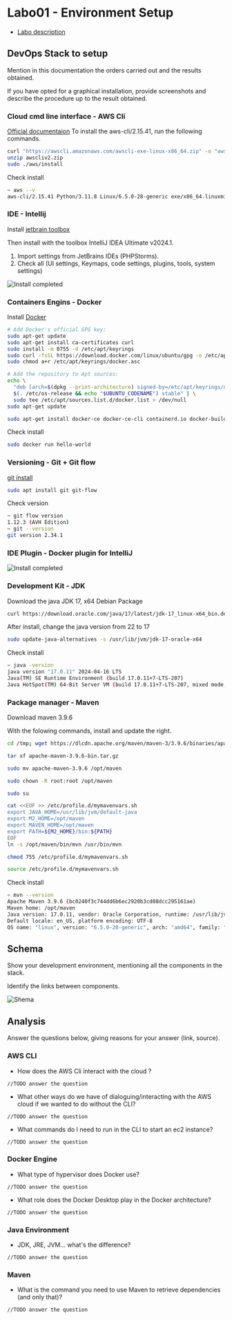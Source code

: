 # Labo01 - Environment Setup

* [Labo description](https://cpnv-es-ngy.gitbook.io/vir1/labs/labo01-environment-setup)

## DevOps Stack to setup

Mention in this documentation the orders carried out and the results obtained.

If you have opted for a graphical installation, provide screenshots and describe the procedure up to the result obtained.

### Cloud cmd line interface - AWS Cli
[Official documentaion](https://docs.aws.amazon.com/cli/latest/userguide/getting-started-install.html#cliv2-linux-install)
To install the aws-cli/2.15.41, run the following commands.
``` bash
curl "https://awscli.amazonaws.com/awscli-exe-linux-x86_64.zip" -o "awscliv2.zip"
unzip awscliv2.zip
sudo ./aws/install
```

Check install 
``` bash
~ aws --v 
aws-cli/2.15.41 Python/3.11.8 Linux/6.5.0-28-generic exe/x86_64.linuxmint.21 prompt/off
```

### IDE - Intellij

Install [jetbrain toolbox](https://www.jetbrains.com/toolbox-app/)

Then install with the toolbox IntelliJ IDEA Ultimate v2024.1.

1. Import settings from JetBrains IDEs (PHPStorms).
2. Check all (UI settings, Keymaps, code settings, plugins, tools, system settings)

![Install completed](./docs/images/IntelliJ.png)


### Containers Engins - Docker

Install [Docker](https://docs.docker.com/engine/install/ubuntu/)

```bash
# Add Docker's official GPG key:
sudo apt-get update
sudo apt-get install ca-certificates curl
sudo install -m 0755 -d /etc/apt/keyrings
sudo curl -fsSL https://download.docker.com/linux/ubuntu/gpg -o /etc/apt/keyrings/docker.asc
sudo chmod a+r /etc/apt/keyrings/docker.asc

# Add the repository to Apt sources:
echo \
  "deb [arch=$(dpkg --print-architecture) signed-by=/etc/apt/keyrings/docker.asc] https://download.docker.com/linux/ubuntu \
  $(. /etc/os-release && echo "$UBUNTU_CODENAME") stable" | \
  sudo tee /etc/apt/sources.list.d/docker.list > /dev/null
sudo apt-get update
```

```bash
sudo apt-get install docker-ce docker-ce-cli containerd.io docker-buildx-plugin docker-compose-plugin
```

Check install
```bash
sudo docker run hello-world
```

### Versioning - Git + Git flow

[git install](https://git-scm.com/download/linux)

```bash
sudo apt install git git-flow
```

Check version
```bash
~ git flow version 
1.12.3 (AVH Edition)
~ git --version
git version 2.34.1
```

### IDE Plugin - Docker plugin for IntelliJ

![Install completed](./docs/images/pluginDocker.png)


### Development Kit - JDK

Download the java JDK 17, x64 Debian Package

``` bash
curl https://download.oracle.com/java/17/latest/jdk-17_linux-x64_bin.deb
```
After install, change the java version from 22 to 17

``` bash
sudo update-java-alternatives -s /usr/lib/jvm/jdk-17-oracle-x64
```

Check install 
``` bash
~ java -version                                 
java version "17.0.11" 2024-04-16 LTS
Java(TM) SE Runtime Environment (build 17.0.11+7-LTS-207)
Java HotSpot(TM) 64-Bit Server VM (build 17.0.11+7-LTS-207, mixed mode, sharing)
```

### Package manager - Maven

Download maven 3.9.6

With the folowing commands, install and update the right.

``` bash
cd /tmp; wget https://dlcdn.apache.org/maven/maven-3/3.9.6/binaries/apache-maven-3.9.6-bin.tar.gz
```

``` bash
tar xf apache-maven-3.9.6-bin.tar.gz
```

``` bash
sudo mv apache-maven-3.9.6 /opt/maven
```

``` bash
sudo chown -R root:root /opt/maven
```

``` bash
sudo su
```

``` bash
cat <<EOF >> /etc/profile.d/mymavenvars.sh
export JAVA_HOME=/usr/lib/jvm/default-java
export M2_HOME=/opt/maven
export MAVEN_HOME=/opt/maven
export PATH=${M2_HOME}/bin:${PATH}
EOF
ln -s /opt/maven/bin/mvn /usr/bin/mvn
```

``` bash
chmod 755 /etc/profile.d/mymavenvars.sh
```

``` bash
source /etc/profile.d/mymavenvars.sh
```
Check install
``` bash
~ mvn --version
Apache Maven 3.9.6 (bc0240f3c744dd6b6ec2920b3cd08dcc295161ae)
Maven home: /opt/maven
Java version: 17.0.11, vendor: Oracle Corporation, runtime: /usr/lib/jvm/jdk-17-oracle-x64
Default locale: en_US, platform encoding: UTF-8
OS name: "linux", version: "6.5.0-28-generic", arch: "amd64", family: "unix"
```

## Schema

Show your development environment, mentioning all the components in the stack.

Identify the links between components.

![Shema](./docs/images/diagram.drawio.png)

## Analysis

Answer the questions below, giving reasons for your answer (link, source).

### AWS CLI

* How does the AWS Cli interact with the cloud ?

```
//TODO answer the question
```

* What other ways do we have of dialoguing/interacting with the AWS cloud if we wanted to do without the CLI?

```
//TODO answer the question
```

* What commands do I need to run in the CLI to start an ec2 instance?

```
//TODO answer the question
```

### Docker Engine

* What type of hypervisor does Docker use?

```
//TODO answer the question
```

* What role does the Docker Desktop play in the Docker architecture?

```
//TODO answer the question
```

### Java Environment

* JDK, JRE, JVM... what's the difference?

```
//TODO answer the question
```

### Maven

* What is the command you need to use Maven to retrieve dependencies (and only that)?

```
//TODO answer the question
```


